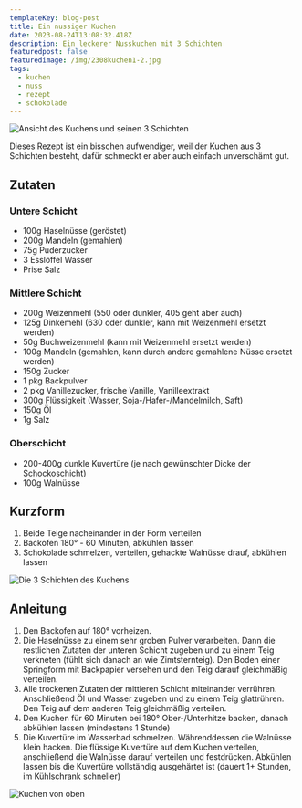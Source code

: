 ```yaml
---
templateKey: blog-post
title: Ein nussiger Kuchen
date: 2023-08-24T13:08:32.418Z
description: Ein leckerer Nusskuchen mit 3 Schichten
featuredpost: false
featuredimage: /img/2308kuchen1-2.jpg
tags:
  - kuchen
  - nuss
  - rezept
  - schokolade
---
```

![Ansicht des Kuchens und seinen 3 Schichten](/img/2308kuchen1-1.jpg)

Dieses Rezept ist ein bisschen aufwendiger, weil der Kuchen aus 3 Schichten besteht, dafür schmeckt er aber auch einfach unverschämt gut.

## Zutaten

### Untere Schicht

* 100g Haselnüsse (geröstet)
* 200g Mandeln (gemahlen)
* 75g Puderzucker
* 3 Esslöffel Wasser
* Prise Salz

### Mittlere Schicht

* 200g Weizenmehl (550 oder dunkler, 405 geht aber auch)
* 125g Dinkemehl (630 oder dunkler, kann mit Weizenmehl ersetzt werden)
* 50g Buchweizenmehl (kann mit Weizenmehl ersetzt werden)
* 100g Mandeln (gemahlen, kann durch andere gemahlene Nüsse ersetzt werden)
* 150g Zucker
* 1 pkg Backpulver
* 2 pkg Vanillezucker, frische Vanille, Vanilleextrakt
* 300g Flüssigkeit (Wasser, Soja-/Hafer-/Mandelmilch, Saft)
* 150g Öl
* 1g Salz

### Oberschicht

* 200-400g dunkle Kuvertüre (je nach gewünschter Dicke der Schockoschicht)
* 100g Walnüsse

## Kurzform

1. Beide Teige nacheinander in der Form verteilen
2. Backofen 180° - 60 Minuten, abkühlen lassen
3. Schokolade schmelzen, verteilen, gehackte Walnüsse drauf, abkühlen lassen

![Die 3 Schichten des Kuchens](/img/2308kuchen1-2.jpg)

## A﻿nleitung

1. Den Backofen auf 180° vorheizen.
2. Die Haselnüsse zu einem sehr groben Pulver verarbeiten. Dann die restlichen Zutaten der unteren Schicht zugeben und zu einem Teig verkneten (fühlt sich danach an wie Zimtsternteig). Den Boden einer Springform mit Backpapier versehen und den Teig darauf gleichmäßig verteilen.
3. Alle trockenen Zutaten der mittleren Schicht miteinander verrühren. Anschließend Öl und Wasser zugeben und zu einem Teig glattrühren. Den Teig auf dem anderen Teig gleichmäßig verteilen.
4. Den Kuchen für 60 Minuten bei 180° Ober-/Unterhitze backen, danach abkühlen lassen (mindestens 1 Stunde)
5. Die Kuvertüre im Wasserbad schmelzen. Währenddessen die Walnüsse klein hacken. Die flüssige Kuvertüre auf dem Kuchen verteilen, anschließend die Walnüsse darauf verteilen und festdrücken. Abkühlen lassen bis die Kuvertüre vollständig ausgehärtet ist (dauert 1+ Stunden, im Kühlschrank schneller)

![Kuchen von oben](/img/2308kuchen1.jpg)